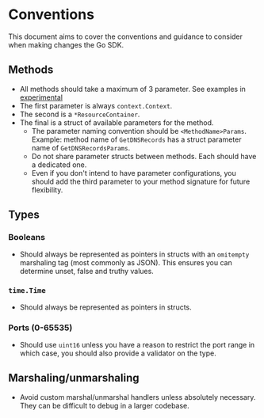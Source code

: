 # Conventions

This document aims to cover the conventions and guidance to consider when 
making changes the Go SDK.

## Methods

- All methods should take a maximum of 3 parameter. See examples in [experimental](./experimental.md)
- The first parameter is always `context.Context`.
- The second is a `*ResourceContainer`.
- The final is a struct of available parameters for the method. 
  - The parameter naming convention should be `<MethodName>Params`. Example: 
    method name of `GetDNSRecords` has a struct parameter name of 
    `GetDNSRecordsParams`.
  - Do not share parameter structs between methods. Each should have a dedicated
    one.
  - Even if you don't intend to have parameter configurations, you should add
    the third parameter to your method signature for future flexibility.
  
## Types

### Booleans

- Should always be represented as pointers in structs with an `omitempty` 
  marshaling tag (most commonly as JSON). This ensures you can determine unset, 
  false and truthy values.

### `time.Time`

- Should always be represented as pointers in structs.

### Ports (0-65535)

- Should use `uint16` unless you have a reason to restrict the port range in 
  which case, you should also provide a validator on the type.

## Marshaling/unmarshaling

- Avoid custom marshal/unmarshal handlers unless absolutely necessary. They can
  be difficult to debug in a larger codebase.
